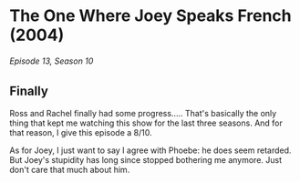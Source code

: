 # The One Where Joey Speaks French (2004)

###### Episode 13, Season 10

## Finally

Ross and Rachel finally had some progress..... That's basically the only thing that kept me watching this show for the last three seasons. And for that reason, I give this episode a 8/10.

As for Joey, I just want to say I agree with Phoebe: he does seem retarded. But Joey's stupidity has long since stopped bothering me anymore. Just don't care that much about him.
